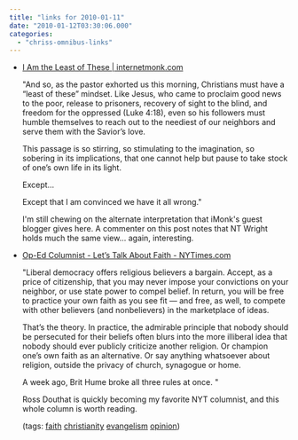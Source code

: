 ```yaml
---
title: "links for 2010-01-11"
date: "2010-01-12T03:30:06.000"
categories: 
  - "chriss-omnibus-links"
---
```


- [I Am the Least of These | internetmonk.com](http://www.internetmonk.com/archive/i-am-the-least-of-these)
    
    "And so, as the pastor exhorted us this morning, Christians must have a “least of these” mindset. Like Jesus, who came to proclaim good news to the poor, release to prisoners, recovery of sight to the blind, and freedom for the oppressed (Luke 4:18), even so his followers must humble themselves to reach out to the neediest of our neighbors and serve them with the Savior’s love.
    
    This passage is so stirring, so stimulating to the imagination, so sobering in its implications, that one cannot help but pause to take stock of one’s own life in its light.
    
    Except…
    
    Except that I am convinced we have it all wrong."
    
    I'm still chewing on the alternate interpretation that iMonk's guest blogger gives here. A commenter on this post notes that NT Wright holds much the same view... again, interesting.
    
- [Op-Ed Columnist - Let’s Talk About Faith - NYTimes.com](http://www.nytimes.com/2010/01/11/opinion/11douthat.html)
    
    "Liberal democracy offers religious believers a bargain. Accept, as a price of citizenship, that you may never impose your convictions on your neighbor, or use state power to compel belief. In return, you will be free to practice your own faith as you see fit — and free, as well, to compete with other believers (and nonbelievers) in the marketplace of ideas.
    
    That’s the theory. In practice, the admirable principle that nobody should be persecuted for their beliefs often blurs into the more illiberal idea that nobody should ever publicly criticize another religion. Or champion one’s own faith as an alternative. Or say anything whatsoever about religion, outside the privacy of church, synagogue or home.
    
    A week ago, Brit Hume broke all three rules at once. "
    
    Ross Douthat is quickly becoming my favorite NYT columnist, and this whole column is worth reading.
    
    (tags: [faith](http://delicious.com/hubbsc/faith) [christianity](http://delicious.com/hubbsc/christianity) [evangelism](http://delicious.com/hubbsc/evangelism) [opinion](http://delicious.com/hubbsc/opinion))
